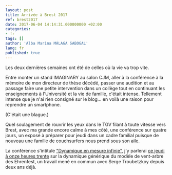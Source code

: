 ```yaml
---
layout: post
title: Arrivée à Brest 2017
ref: brest2017
date: 2017-06-04 14:14:31.000000000 +02:00
categories:
- fr
tags: []
author: 'Alba Marina MÁLAGA SABOGAL'
lang: fr
published: true
---
```


Les deux dernières semaines ont été de celles où la vie va trop vite.

Entre monter un stand IMAGINARY au salon CJM, aller à la conférence à la mémoire de mon directeur de thèse décédé, passer une audition et au passage faire une petite intervention dans un collège tout en continuant les enseignements à l'Université et la vie de famille, c'était intense. Tellement intense que je n'ai rien consigné sur le blog... en voilà une raison pour reprendre un smartphone.

(C'était une blague.)

Quel soulagement de rouvrir les yeux dans le TGV filant à toute vitesse vers Brest, avec ma grande encore calme à mes côté, une conférence sur quatre jours, un exposé à préparer pour jeudi dans un cadre familial puisque de nouveau une famille de couchsurfers nous prend sous son aile.

La conférence s'intitule ["Dynamique en mesure infinie"](https://www.lebesgue.fr/fr/content/sem2017-Infinite-Dyn), j'y parlerai [ce jeudi à onze heures trente](https://www.lebesgue.fr/fr/content/sem2017-Infinite-Dyn-Programme) sur la dynamique générique du modèle de vent-arbre des Ehrenfest, un travail mené en commun avec Serge Troubetzkoy depuis deux ans déjà.

 
